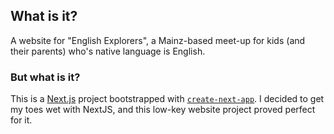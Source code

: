 ## What is it?

A website for "English Explorers", a Mainz-based meet-up for kids (and their parents) who's native language is English.

### But what is it?

This is a [Next.js](https://nextjs.org/) project bootstrapped with [`create-next-app`](https://github.com/vercel/next.js/tree/canary/packages/create-next-app). I decided to get my toes wet with NextJS, and this low-key website project proved perfect for it.
